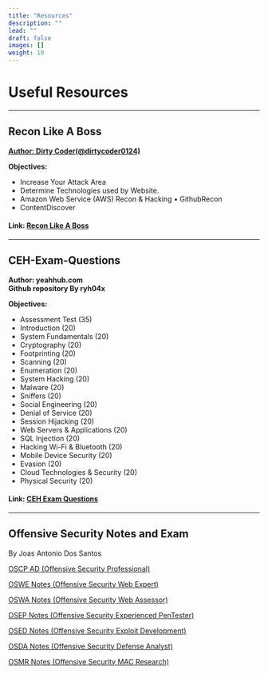 ```yaml
---
title: "Resources"
description: ""
lead: ""
draft: false
images: []
weight: 10
---
```


# Useful Resources

---

## Recon Like A Boss

**[Author: Dirty Coder(@dirtycoder0124)](https://twitter.com/dirtycoder0124)**

**Objectives:**
- Increase Your Attack Area
- Determine Technologies used by Website.
- Amazon Web Service (AWS) Recon & Hacking • GithubRecon
- ContentDiscover


####  Link: [Recon Like A Boss](https://bugbountytuts.files.wordpress.com/2019/01/dirty-recon-1.pdf)

---

## CEH-Exam-Questions

**Author: yeahhub.com<br>
Github repository By ryh04x**


**Objectives:**

 - Assessment Test (35)
 - Introduction (20)
 - System Fundamentals (20)
 - Cryptography (20)
 - Footprinting (20)
 - Scanning (20)
 - Enumeration (20)
 - System Hacking (20)
 - Malware (20)
 - Sniffers (20)
 - Social Engineering (20)
 - Denial of Service (20)
 - Session Hijacking (20)
 - Web Servers & Applications (20)
 - SQL Injection (20)
 - Hacking Wi-Fi & Bluetooth (20)
 - Mobile Device Security (20)
 - Evasion (20)
 - Cloud Technologies & Security (20)
 - Physical Security (20)

#### Link: [CEH Exam Questions](https://github.com/ryh04x/CEH-Exam-Questions)

---

## Offensive Security Notes and Exam
By Joas Antonio Dos Santos

[OSCP AD (Offensive Security Professional)](https://drive.google.com/file/d/14jirVKvHwaFT9789nbQoLHNsmHRGysmH/view)

[OSWE Notes (Offensive Security Web Expert)](https://drive.google.com/file/d/1KIc_qsRvlWbaUY04ug9_4zEXySx53yGv/view)

[OSWA Notes (Offensive Security Web Assessor)](https://drive.google.com/file/d/1EEA-y38qH7DOLK2N3XgIid_pNnTiGxtN/view)

[OSEP Notes (Offensive Security Experienced PenTester)](https://drive.google.com/file/d/1L9mfwfzu95B6ukmw425Etbf5hl76u6OC/view)

[OSED Notes (Offensive Security Exploit Development)](https://drive.google.com/file/d/1_mPHr3b3oUhzdwcsC62J4vlX72QZYzzh/view)

[OSDA Notes (Offensive Security Defense Analyst)](https://drive.google.com/file/d/18cAE7QX-kh6zN95pn7-H-VMbjtQoUfHN/view)

[OSMR Notes (Offensive Security MAC Research)](https://drive.google.com/file/d/1qMOKmeFY9dOlpqQ6YCy-4xB_Uqc1AEWf/view)

